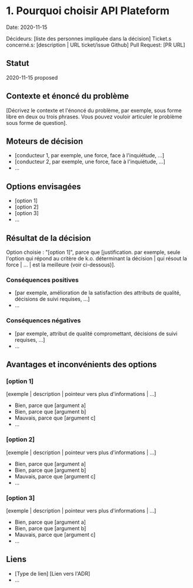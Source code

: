 # 1. Pourquoi choisir API Plateform

Date: 2020-11-15

Décideurs: [liste des personnes impliquée dans la décision] <!-- optional -->
Ticket.s concerné.s: [description | URL ticket/issue Github] <!-- optional -->
Pull Request: [PR URL] <!-- optional -->

## Statut

<!-- les statuts sont en anglais : proposed/accepted/done/deprecated/superseded -->
2020-11-15 proposed

## Contexte et énoncé du problème

[Décrivez le contexte et l'énoncé du problème, par exemple, sous forme libre en deux ou trois phrases. Vous pouvez vouloir articuler le problème sous forme de question].

## Moteurs de décision <!-- facultatif -->

* [conducteur 1, par exemple, une force, face à l'inquiétude, ...]
* [conducteur 2, par exemple, une force, face à l'inquiétude, ...]
* ... <!-- le nombre de conducteurs peut varier -->

## Options envisagées

* [option 1]
* [option 2]
* [option 3]
* ... <!-- le nombre d'options peut varier -->

## Résultat de la décision

Option choisie : "[option 1]", parce que [justification. par exemple, seule l'option qui répond au critère de k.o. déterminant la décision | qui résout la force | ... | est la meilleure (voir ci-dessous)].

### Conséquences positives <!-- facultatif -->

* [par exemple, amélioration de la satisfaction des attributs de qualité, décisions de suivi requises, ...]
* …

### Conséquences négatives <!-- facultatif -->

* [par exemple, attribut de qualité compromettant, décisions de suivi requises, ...]
* …

## Avantages et inconvénients des options <!-- facultatif -->

### [option 1]

[exemple | description | pointeur vers plus d'informations | ...] <!-- facultatif -->

* Bien, parce que [argument a]
* Bien, parce que [argument b]
* Mauvais, parce que [argument c]
* ... <!-- le nombre de pour et de contre peut varier -->

### [option 2]

[exemple | description | pointeur vers plus d'informations | ...] <!-- facultatif -->

* Bien, parce que [argument a]
* Bien, parce que [argument b]
* Mauvais, parce que [argument c]
* ... <!-- le nombre de pour et de contre peut varier -->

### [option 3]

[exemple | description | pointeur vers plus d'informations | ...] <!-- facultatif -->

* Bien, parce que [argument a]
* Bien, parce que [argument b]
* Mauvais, parce que [argument c]
* ... <!-- le nombre de pour et de contre peut varier -->

## Liens <!-- facultatif -->

* [Type de lien] [Lien vers l'ADR] <!-- exemple : Raffiné par [ADR-0005](0005-exemple.md) -->
* ... <!-- le nombre de liens peut varier -->
